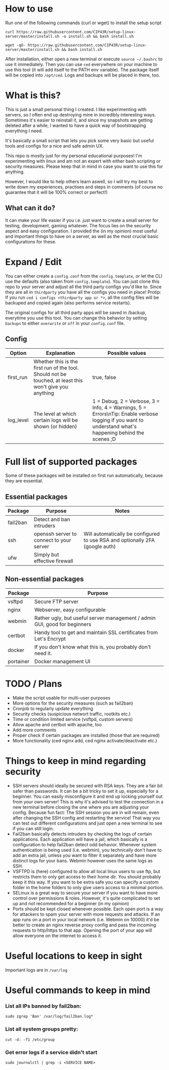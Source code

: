 # How to use
Run one of the following commands (curl or wget) to install the setup script
```
curl https://raw.githubusercontent.com/CIP43R/setup-linux-server/master/install.sh -o install.sh && bash install.sh
```
```
wget -qO- https://raw.githubusercontent.com/CIP43R/setup-linux-server/master/install.sh && bash install.sh
```

After installation, either open a new terminal or execute `source ~/.bashrc` to use it immediately.
Then you can use `ced` everywhere on your machine to use this tool (it will add itself to the PATH env variable).
The package itself will be copied into `/opt/ced`. Logs and backups will be placed in there, too.

# What is this?
This is just a small personal thing I created. I like experimenting with servers, so I often end up destroying mine in incredibly interesting ways.
Sometimes it's easier to reinstall it, and since my snapshots are getting deleted after a while, I wanted to have a quick way of bootstrapping everything I need.

It's basically a small script that lets you pick some very basic but useful tools and configs for a nice and safe admin UX.

This repo is mostly just for my personal educational purposes! I'm experimenting with linux and am not an expert with either bash scripting or security measures. Please keep that in mind in case you want to use this for anything.

However, I would like to help others learn aswell, so I will try my best to write down my experiences, practises and steps in comments (of course no guarantee that it will be 100% correct or perfect!)

## What can it do?
It can make your life easier if you i.e. just want to create a small server for testing, development, gaming whatever.
The focus lies on the security aspect and easy configuration. I provided the (in my opinion) most useful and important things to have on a server, as well as the most crucial basic configurations for these.

# Expand / Edit
You can either create a `config.conf` from the `config.template`, or let the CLI use the defaults (also taken from `config.template`).
You can just clone this repo to your server and adjust all the third party configs you'd like to. Since they are all in `thirdparty` you have all the configs you need in place!
Protip: If you run `ced i configs <thirdparty app or *>`, all the config files will be backuped and copied again (also performs service restarts).

The original configs for all third party apps will be saved in /backup, everytime you use this tool. You can change this behavior by setting `backups` to either `overwrite` or `off` in your `config.conf` file.

## Config
| Option | Explanation | Possible values |
| ------ | ----------- | --------------- |
| first_run | Whether this is the first run of the tool. Should not be touched, at least this won't give you anything | true, false |
| log_level | The level at which certain logs will be shown (or hidden) | 1 = Debug, 2 = Verbose, 3 = Info, 4 = Warnings, 5 = Errors\nTip: Enable verbose logging if you want to understand what's happening behind the scenes ;D |


# Full list of supported packages
Some of these packages will be installed on first run automatically, because they are essential.

## Essential packages
| Package | Purpose | Notes |
| ------- | ------- | ----- |
| fail2ban | Detect and ban intruders | 
| ssh | openssh server to connect to your server | Will automatically be configured to use RSA and optionally 2FA (google auth) |
| ufw | Simply but effective firewall |

## Non-essential packages
| Package | Purpose | 
| ------- | ------- |
| vsftpd | Secure FTP server |
| nginx | Webserver, easy configurable |
| webmin | Rather ugly, but useful server management / admin GUI, good for beginners |
| certbot | Handy tool to get and maintain SSL certificates from Let's Encrypt |
| docker | If you don't know what this is, you probably don't need it. |
| portainer | Docker management UI |

# TODO / Plans
- Make the script usable for multi-user purposes
- More options for the security measures (such as fail2ban)
- Cronjob to regularly update everything
- Security checks (suspicious networt traffic, rootkits etc.)
- Time or condition limited service (vsftpd, custom servers)
- Allow apache and certbot with apache, too
- Add more comments
- Proper check if certain packages are installed (those that are required)
- More functionality (ced nginx add, ced nginx activate/deactivate etc.)

# Things to keep in mind regarding security
- SSH servers should ideally be secured with RSA keys. They are a fair bit safer than passwords. It can be a bit tricky to set it up, especially for a beginner. You can easily misconfigure it and end up locking yourself out from your own server! This is why it's advised to test the connection in a new terminal before closing the one where you are adjusting your config. Because fun fact: The SSH session you are in will remain, even after changing the SSH config and restarting the service! That way you can test out different configurations and just open a new terminal to see if you can still login.
- Fail2ban basically detects intruders by checking the logs of certain applications. Each application will have a jail, which basically is a configuration to help fail2ban detect odd behavior. Whenever system authentication is being used (i.e. webmin), you technically don't have to add an extra jail, unless you want to filter it separately and have more distinct logs for your bans. Webmin however uses the same logs as SSH.
- VSFTPD is (here) configured to allow all local linux users to use ftp, but restricts them to only get access to their home dir. You should probably keep it this way. If you want to be extra safe you can specify a custom folder in the home folders to only give users access to a minimal portion.
- SELinux is a great way to secure your server if you want to have more control over permissions & roles. However, it's quite complicated to set up and not recommended for a beginner (in my opinion)
- Ports should be kept closed whenever possible. Each open port is a way for attackers to spam your server with more requests and attacks. If an app runs on a port in your local network (i.e. Webmin on 10000) it'd be better to create an nginx reverse proxy config and pass the incoming requests to http/https to that app. Opening the port of your app will allow everyone on the internet to access it.

# Useful locations to keep in sight

Important logs are in `/var/log`

# Useful commands to keep in mind

### List all IPs banned by fail2ban:
`sudo zgrep 'Ban' /var/log/fail2ban.log*`

### List all system groups pretty:
`cut -d: -f1 /etc/group`

### Get error logs if a service didn't start

`sudo journalctl | grep -i <SERVICE NAME>`
